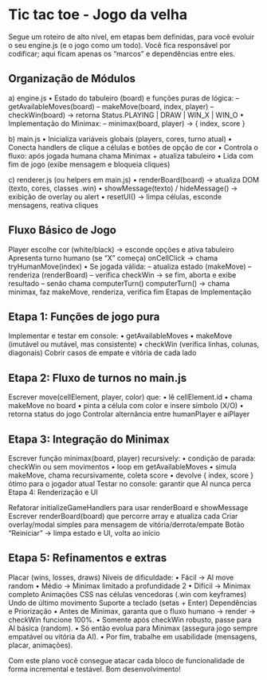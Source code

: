# Tic tac toe - Jogo da velha

Segue um roteiro de alto nível, em etapas bem definidas, para você evoluir o seu engine.js (e o jogo como um todo). Você fica responsável por codificar; aqui ficam apenas os “marcos” e dependências entre eles.

## Organização de Módulos

a) engine.js
• Estado do tabuleiro (board) e funções puras de lógica:
– getAvailableMoves(board)
– makeMove(board, index, player)
– checkWin(board) → retorna Status.PLAYING | DRAW | WIN_X | WIN_O
• Implementação do Minimax:
– minimax(board, player) → { index, score }

b) main.js
• Inicializa variáveis globais (players, cores, turno atual)
• Conecta handlers de clique a células e botões de opção de cor
• Controla o fluxo: após jogada humana chama Minimax + atualiza tabuleiro
• Lida com fim de jogo (exibe mensagem e bloqueia cliques)

c) renderer.js (ou helpers em main.js)
• renderBoard(board) → atualiza DOM (texto, cores, classes .win)
• showMessage(texto) / hideMessage() → exibição de overlay ou alert
• resetUI() → limpa células, esconde mensagens, reativa cliques

## Fluxo Básico de Jogo

Player escolhe cor (white/black) → esconde opções e ativa tabuleiro
Apresenta turno humano (se “X” começa)
onCellClick → chama tryHumanMove(index)
• Se jogada válida:
– atualiza estado (makeMove)
– renderiza (renderBoard)
– verifica checkWin → se fim, aborta e exibe resultado
– senão chama computerTurn()
computerTurn() → chama minimax, faz makeMove, renderiza, verifica fim
Etapas de Implementação

## Etapa 1: Funções de jogo pura

Implementar e testar em console:
• getAvailableMoves
• makeMove (imutável ou mutável, mas consistente)
• checkWin (verifica linhas, colunas, diagonais)
Cobrir casos de empate e vitória de cada lado

## Etapa 2: Fluxo de turnos no main.js

Escrever move(cellElement, player, color) que:
• lê cellElement.id
• chama makeMove no board
• pinta a célula com color e insere símbolo (X/O)
• retorna status do jogo
Controlar alternância entre humanPlayer e aiPlayer

## Etapa 3: Integração do Minimax

Escrever função minimax(board, player) recursively:
• condição de parada: checkWin ou sem movimentos
• loop em getAvailableMoves
• simula makeMove, chama recursivamente, coleta score
• devolve { index, score } ótimo para o jogador atual
Testar no console: garantir que AI nunca perca
Etapa 4: Renderização e UI

Refatorar initializeGameHandlers para usar renderBoard e showMessage
Escrever renderBoard(board) que percorre array e atualiza cada <td>
Criar overlay/modal simples para mensagem de vitória/derrota/empate
Botão “Reiniciar” → limpa estado e UI, volta ao início

## Etapa 5: Refinamentos e extras

Placar (wins, losses, draws)
Níveis de dificuldade:
• Fácil → AI move random
• Médio → Minimax limitado a profundidade 2
• Difícil → Minimax completo
Animações CSS nas células vencedoras (.win com keyframes)
Undo de último movimento
Suporte a teclado (setas + Enter)
Dependências e Priorização
• Antes de Minimax, garanta que o fluxo humano → render → checkWin funcione 100%.
• Somente após checkWin robusto, passe para AI básica (random).
• Só então evolua para Minimax (assegura jogo sempre empatável ou vitória da AI).
• Por fim, trabalhe em usabilidade (mensagens, placar, animações).

Com este plano você consegue atacar cada bloco de funcionalidade de forma incremental e testável. Bom desenvolvimento!
